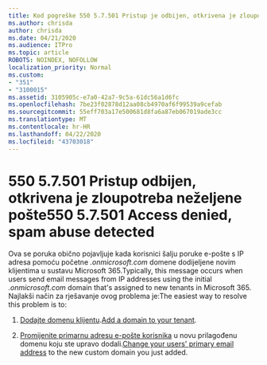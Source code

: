 ```yaml
---
title: Kod pogreške 550 5.7.501 Pristup je odbijen, otkrivena je zloupotreba neželjene pošte
ms.author: chrisda
author: chrisda
ms.date: 04/21/2020
ms.audience: ITPro
ms.topic: article
ROBOTS: NOINDEX, NOFOLLOW
localization_priority: Normal
ms.custom:
- "351"
- "3100015"
ms.assetid: 3105905c-e7a0-42a7-9c5a-61dc56a1d6fc
ms.openlocfilehash: 7be23f02878d12aa08cb4970af6f99539a9cefab
ms.sourcegitcommit: 55eff703a17e500681d8fa6a87eb067019ade3cc
ms.translationtype: MT
ms.contentlocale: hr-HR
ms.lasthandoff: 04/22/2020
ms.locfileid: "43703018"
---
```

# <a name="550-57501-access-denied-spam-abuse-detected"></a><span data-ttu-id="87c13-102">550 5.7.501 Pristup odbijen, otkrivena je zloupotreba neželjene pošte</span><span class="sxs-lookup"><span data-stu-id="87c13-102">550 5.7.501 Access denied, spam abuse detected</span></span>

<span data-ttu-id="87c13-103">Ova se poruka obično pojavljuje kada korisnici šalju poruke e-pošte s IP adresa pomoću početne *.onmicrosoft.com* domene dodijeljene novim klijentima u sustavu Microsoft 365.</span><span class="sxs-lookup"><span data-stu-id="87c13-103">Typically, this message occurs when users send email messages from IP addresses using the initial *.onmicrosoft.com* domain that's assigned to new tenants in Microsoft 365.</span></span> <span data-ttu-id="87c13-104">Najlakši način za rješavanje ovog problema je:</span><span class="sxs-lookup"><span data-stu-id="87c13-104">The easiest way to resolve this problem is to:</span></span>

1. <span data-ttu-id="87c13-105">[Dodajte domenu klijentu](https://docs.microsoft.com//office365/admin/setup/add-domain).</span><span class="sxs-lookup"><span data-stu-id="87c13-105">[Add a domain to your tenant](https://docs.microsoft.com//office365/admin/setup/add-domain).</span></span>

2. <span data-ttu-id="87c13-106">[Promijenite primarnu adresu e-pošte korisnika](https://docs.microsoft.com//office365/admin/add-users/change-a-user-name-and-email-address) u novu prilagođenu domenu koju ste upravo dodali.</span><span class="sxs-lookup"><span data-stu-id="87c13-106">[Change your users' primary email address](https://docs.microsoft.com//office365/admin/add-users/change-a-user-name-and-email-address) to the new custom domain you just added.</span></span>
